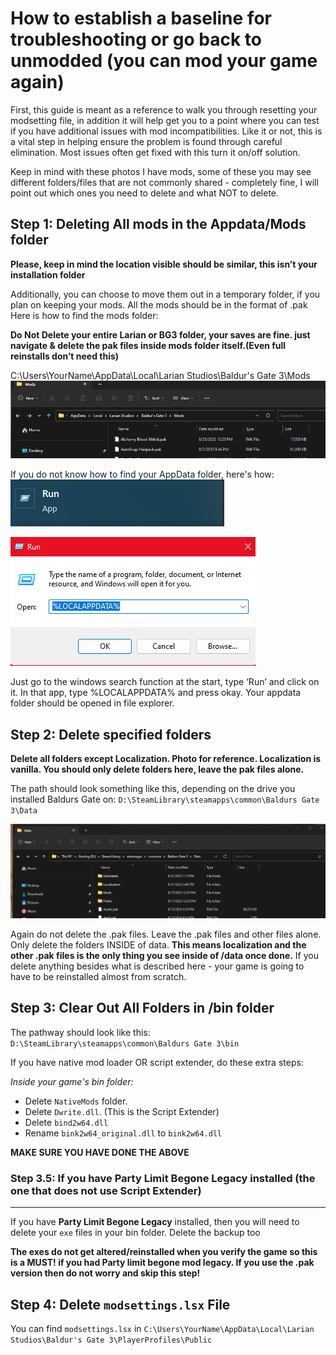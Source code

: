 # How to establish a baseline for troubleshooting or go back to unmodded (you can mod your game again)

First, this guide is meant as a reference to walk you through resetting your modsetting file, in addition it will help get you to a point where you can test if you have additional issues with mod incompatibilities. Like it or not, this is a vital step in helping ensure the problem is found through careful elimination.
Most issues often get fixed with this turn it on/off solution.

Keep in mind with these photos I have mods, some of these you may see different folders/files that are not commonly shared - completely fine, I will point out which ones you need to delete and what NOT to delete.

## Step 1: Deleting All mods in the Appdata/Mods folder

**Please, keep in mind the location visible should be similar, this isn’t your installation folder**

Additionally, you can choose to move them out in a temporary folder, if you plan on keeping your mods. All the mods should be in the format of .pak 
Here is how to find the mods folder:

**Do Not Delete your entire Larian or BG3 folder, your saves are fine.
just navigate & delete the pak files inside mods folder itself.(Even full reinstalls don’t need this)**

C:\Users\YourName\AppData\Local\Larian Studios\Baldur's Gate 3\Mods
![Image of mods folder](image7.png)

If you do not know how to find your AppData folder, here's how:
![Image Of Run in Windows Search](image9.png)

![Image of Run dialog with %LOCALAPPDATA% in the text box](image8.png)

Just go to the windows search function at the start, type ‘Run’ and click on it. In that app, type %LOCALAPPDATA% and press okay. Your appdata folder should be opened in file explorer. 

## Step 2: Delete specified folders

**Delete all folders except Localization. Photo for reference. Localization is vanilla.
You should only delete folders here, leave the pak files alone.**

The path should look something like this, depending on the drive you installed Baldurs Gate on: 
`D:\SteamLibrary\steamapps\common\Baldurs Gate 3\Data`

![Image OF Data Folder](image1.png)

Again do not delete the .pak files. Leave the .pak files and other files alone. Only delete the folders INSIDE of data. **This means localization and the other .pak files is the only thing you see inside of /data once done.** If you delete anything besides what is described here - your game is going to have to be reinstalled almost from scratch.

## Step 3: Clear Out All Folders in /bin folder

The pathway should look like this: `D:\SteamLibrary\steamapps\common\Baldurs Gate 3\bin`

If you have native mod loader OR script extender, do these extra steps:

*Inside your game's bin folder:*

- Delete `NativeMods` folder.
- Delete `Dwrite.dll`. (This is the Script Extender)
- Delete `bind2w64.dll`
- Rename `bink2w64_original.dll` to `bink2w64.dll`
  
**MAKE SURE YOU HAVE DONE THE ABOVE**

### Step 3.5: If you have Party Limit Begone Legacy installed (the one that does not use Script Extender)
---
If you have **Party Limit Begone Legacy** installed, then you will need to delete your `exe` files in your bin folder. Delete the backup too

**The exes do not get altered/reinstalled when you verify the game so this is a MUST! if you had Party limit begone mod legacy. If you use the .pak version then do not worry and skip this step!**

## Step 4: Delete `modsettings.lsx` File

You can find `modsettings.lsx` in `C:\Users\YourName\AppData\Local\Larian Studios\Baldur's Gate 3\PlayerProfiles\Public`


